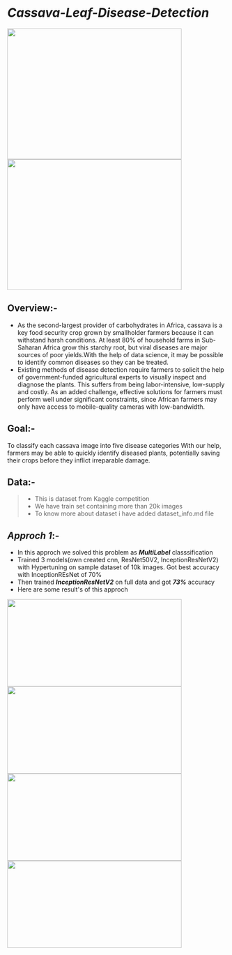 # ***Cassava-Leaf-Disease-Detection***

<img src="https://user-images.githubusercontent.com/75840165/110804699-6b38d200-82a6-11eb-85fc-dc4e48dfa249.jpg" height=300, width=400 />  <img src="https://user-images.githubusercontent.com/75840165/110804685-68d67800-82a6-11eb-854b-a6c6711a853b.jpg" height=300, width=400 /> 

## Overview:-
* As the second-largest provider of carbohydrates in Africa, cassava is a key food security crop grown by smallholder farmers because it can withstand harsh conditions.
At least 80% of household farms in Sub-Saharan Africa grow this starchy root, but viral diseases are major sources of poor yields.With the help of data science, it 
may be possible to identify common diseases so they can be treated.
* Existing methods of disease detection require farmers to solicit the help of government-funded agricultural experts to visually inspect and diagnose the plants. This 
suffers from being labor-intensive, low-supply and costly. As an added challenge, effective solutions for farmers must perform well under significant constraints, since
African farmers may only have access to mobile-quality cameras with low-bandwidth.

## Goal:- 
To classify each cassava image into five disease categories  With our help, farmers may be able to quickly 
identify diseased plants, potentially saving their crops before they inflict irreparable damage.

## Data:- 
>* This is dataset from Kaggle competition 
>* We have train set containing  more than 20k images
>* To know more about dataset i have added dataset_info.md file

## ***Approch 1***:-
* In this approch we solved this problem as ***MultiLabel*** classsification 
* Trained 3 models(own created cnn, ResNet50V2, InceptionResNetV2) with Hypertuning on sample dataset of 10k images. Got best accuracy with InceptionREsNet of 70%
* Then trained ***InceptionResNetV2*** on full data and got ***73%*** accuracy
* Here are some result's of this approch

<img src="https://user-images.githubusercontent.com/75840165/111069968-8a796e80-84f5-11eb-8e86-ace38d1431ce.png" height=200, width=400 />   <img src="https://user-images.githubusercontent.com/75840165/111069972-8cdbc880-84f5-11eb-85e0-669223cca16a.png" height=200, width=400 /> 
<img src="https://user-images.githubusercontent.com/75840165/111069976-8fd6b900-84f5-11eb-8aaf-21b01d661098.png" height=200, width=400 />     <img src="https://user-images.githubusercontent.com/75840165/111069974-8f3e2280-84f5-11eb-93a2-03a28da34d5f.png" height=200, width=400 />

  
